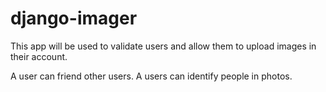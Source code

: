 # django-imager

This app will be used to validate users and allow them to upload images 
in their account.

A user can friend other users.
A users can identify people in photos.